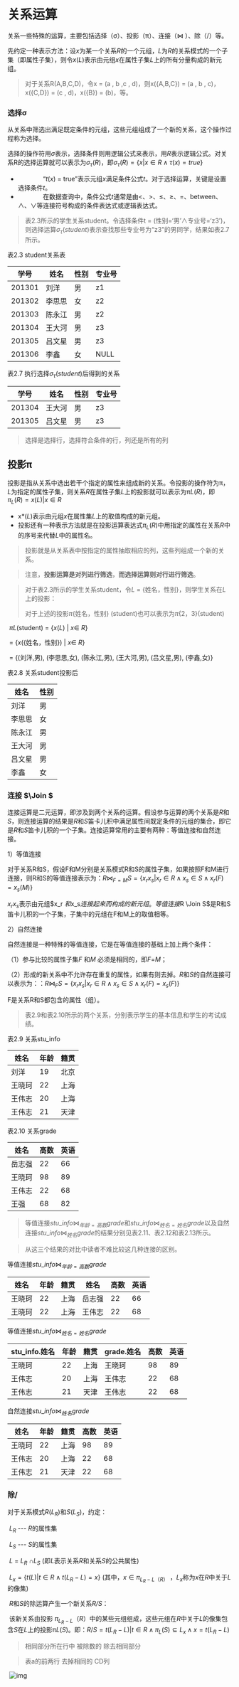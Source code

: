# 关系运算



关系一些特殊的运算，主要包括选择（σ）、投影（π）、连接（⋈ ）、除（/）等。

先约定一种表示方法：设*x*为某一个关系*R*的一个元组，*L*为*R*的关系模式的一个子集（即属性子集），则令*x*(*L*)表示由元组*x*在属性子集*L*上的所有分量构成的新元组。

> 对于关系R(A,B,C,D)，令x = (a , b ,c , d)，则x({A,B,C}) = (a , b , c)，x({C,D}) = (c , d)，x({B}) = (b)，等。

 

 

###                选择σ

 从关系中筛选出满足既定条件的元组，这些元组组成了一个新的关系，这个操作过程称为选择。

选择的操作符用*σ*表示，选择条件则用逻辑公式来表示，用*R*表示逻辑公式。对关系R的选择运算就可以表示为$σ_\tau(R)$，即$σ_\tau(R) = \{x | x∈R∧\tau(x) = true\}$

+ 　　　　“*t*(*x*) = true”表示元组*x*满足条件公式*t*。对于选择运算，关键是设置选择条件*t*。
+ 　　　　在数据查询中，条件公式*t*通常是由<、>、≤、≥、=、between、∧、∨等连接符号构成的条件表达式或逻辑表达式。

 

 

> 表2.3所示的学生关系student。令选择条件t = (性别=‘男’∧专业号=‘z3’)，则选择运算$σ_\tau(student)$表示查找那些专业号为“z3”的男同学，结果如表2.7所示。

表2.3 student关系表

| 学号   | 姓名   | 性别 | 专业号 |
| ------ | ------ | ---- | ------ |
| 201301 | 刘洋   | 男   | z1     |
| 201302 | 李思思 | 女   | z2     |
| 201303 | 陈永江 | 男   | z2     |
| 201304 | 王大河 | 男   | z3     |
| 201305 | 吕文星 | 男   | z3     |
| 201306 | 李鑫   | 女   | NULL   |



表2.7 执行选择$σ_\tau(student)$后得到的关系

| 学号   | 姓名   | 性别 | 专业号 |
| ------ | ------ | ---- | ------ |
| 201304 | 王大河 | 男   | z3     |
| 201305 | 吕文星 | 男   | z3     |

> 选择是选择行，选择符合条件的行，列还是所有的列

 



## 投影π

投影是指从关系中选出若干个指定的属性来组成新的关系。令投影的操作符为π，*L*为指定的属性子集，则关系*R*在属性子集*L*上的投影就可以表示为π*L*(*R*)，即 $π_L(R) = {x(L) | x ∈ R}$

+ x*(*L*)表示由元组*x*在属性集*L*上的取值构成的新元组。
+ 投影还有一种表示方法就是在投影运算表达式$π_L(R)$中用指定的属性在关系*R*中的序号来代替*L*中的属性名。

> 投影就是从关系表中按指定的属性抽取相应的列，这些列组成一个新的关系。

> 注意，**投影运算是对列进行筛选**，**而选择运算则对行进行筛选**。

 

> 对于表2.3所示的学生关系student，令*L* = {姓名，性别}，则学生关系在*L*上的投影：
>
> 对于上述的投影*π*{姓名，性别} (student)也可以表示为*π*{2，3}(student)

​         *πL*(student)  = {*x*(*L*) | *x*∈  *R*}

​      = {*x*({姓名，性别}) | *x*∈  *R*}

​      = {(刘洋,男), (李思思,女), (陈永江,男), (王大河,男), (吕文星,男), (李鑫,女)}

表2.8 关系student投影后

| 姓名   | 性别 |
| ------ | ---- |
| 刘洋   | 男   |
| 李思思 | 女   |
| 陈永江 | 男   |
| 王大河 | 男   |
| 吕文星 | 男   |
| 李鑫   | 女   |



 

 

 

### 连接  $\Join $

连接运算是二元运算，即涉及到两个关系的运算。假设参与运算的两个关系是*R*和*S*，则连接运算的结果是*R*和*S*笛卡儿积中满足属性间既定条件的元组的集合，即它是*R*和*S*笛卡儿积的一个子集。连接运算常用的主要有两种：等值连接和自然连接。

1）等值连接

对于关系R和S，假设F和M分别是关系模式R和S的属性子集，如果按照F和M进行连接，则R和S的等值连接表示为：$R   \Join  _{F =M }S = \{x_r x_s | x_r \in R∧ x_s \in S ∧ x_r (F)= x_s (M)\}$

$x_r x_s$表示由元组$x_r $和$x_s$连接起来而构成的新元组。等值连接$R  \Join  S$是R和S笛卡儿积的一个子集，子集中的元组在F和M上的取值相等。

 

 

2）自然连接

   自然连接是一种特殊的等值连接，它是在等值连接的基础上加上两个条件：

（1）参与比较的属性子集*F* 和*M* 必须是相同的，即*F*=*M*；

（2）形成的新关系中不允许存在重复的属性，如果有则去掉。*R*和*S*的自然连接可以表示为：：$R   \Join  _{F  }S = \{x_r x_s | x_r \in R∧ x_s \in S ∧ x_r (F)= x_s (F)\}$

F是关系R和S都包含的属性（组）。

 

 

> 表2.9和表2.10所示的两个关系，分别表示学生的基本信息和学生的考试成绩。

表2.9 关系stu_info

| 姓名   | 年龄 | 籍贯 |
| ------ | ---- | ---- |
| 刘洋   | 19   | 北京 |
| 王晓珂 | 22   | 上海 |
| 王伟志 | 20   | 上海 |
| 王伟志 | 21   | 天津 |

 表2.10 关系grade

| 姓名   | 高数 | 英语 |
| ------ | ---- | ---- |
| 岳志强 | 22   | 66   |
| 王晓珂 | 98   | 89   |
| 王伟志 | 22   | 68   |
| 王强   | 68   | 82   |



> 等值连接$stu\_info⋈ _{年龄=高数}grade$和$stu\_info⋈ _{姓名=姓名}grade$以及自然连接$stu\_info ⋈ _{姓名}grade$的结果分别见表2.11、表2.12和表2.13所示。

> 从这三个结果的对比中读者不难比较这几种连接的区别。



等值连接$stu\_info⋈ _{年龄=高数}grade$

| 姓名   | 年龄 | 籍贯 | 姓名   | 高数 | 英语 |
| ------ | ---- | ---- | ------ | ---- | ---- |
| 王晓珂 | 22   | 上海 | 岳志强 | 22   | 66   |
| 王晓珂 | 22   | 上海 | 王伟志 | 22   | 68   |

等值连接$stu\_info⋈ _{姓名=姓名}grade$

| stu_info.姓名 | 年龄 | 籍贯 | grade.姓名 | 高数 | 英语 |
| ------------- | ---- | ---- | ---------- | ---- | ---- |
| 王晓珂        | 22   | 上海 | 王晓珂     | 98   | 89   |
| 王伟志        | 20   | 上海 | 王伟志     | 22   | 68   |
| 王伟志        | 21   | 天津 | 王伟志     | 22   | 68   |

自然连接$stu\_info ⋈ _{姓名}grade$

| 姓名   | 年龄 | 籍贯 | 高数 | 英语 |
| ------ | ---- | ---- | ---- | ---- |
| 王晓珂 | 22   | 上海 | 98   | 89   |
| 王伟志 | 20   | 上海 | 22   | 68   |
| 王伟志 | 21   | 天津 | 22   | 68   |





 

 

### 除/

 

对于关系模式$R(L_R)$和$S(L_S)$，约定：

​     *$L_R$* --- *R*的属性集

​     *$L_S$* --- *S*的属性集

​     *L* = $L_R$ ∩$L_S$    (即*L*表示关系*R*和关系*S*的公共属性)

​     $L_x = \{t(L) | t∈R∧t(L_R-L)=x\}$       (其中，$x∈π_{L_R -L（R）}$ ，$L_x$称为*x*在*R*中关于*L*的像集)

 

​    *R*和*S*的除运算产生一个新关系*R/S*：

​         该新关系由投影 $π_{L_R -L}（R）$中的某些元组组成，这些元组在*R*中关于*L*的像集包含*S*在*L*上的投影π*L*(*S*)。即：$R/S = {t(L_R-L) | t \in R∧\pi _L(S) \subseteq  L_x∧x = t(L_R-L)}$

> 相同部分所在行中  被除数的   除去相同部分

> 表a的前两行     去掉相同的      CD列

​    ![img](https://img2018.cnblogs.com/blog/1427277/201906/1427277-20190620031404369-1895712602.png)